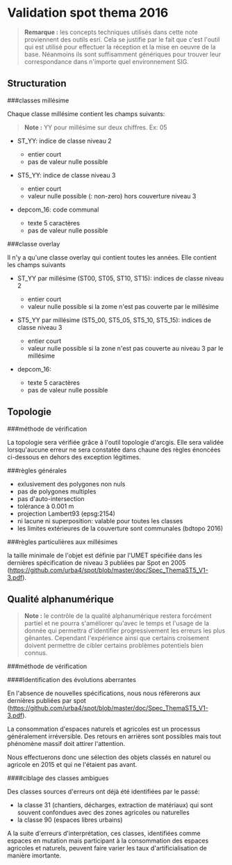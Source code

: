 Validation spot thema 2016
=
> **Remarque :** les concepts techniques utilisés dans cette note proviennent des outils esri. Cela se justifie par le fait que c'est l'outil qui est utilisé pour effectuer la réception et la mise en oeuvre de la base. Néanmoins ils sont suffisamment génériques pour trouver leur correspondance dans n'importe quel environnement SIG.

Structuration
-
###classes millésime

Chaque classe millésime contient les champs suivants:

> **Note :** YY pour millésime sur deux chiffres. Ex: 05

- ST_YY: indice de classe niveau 2
  - entier court
  - pas de valeur nulle possible
  
- ST5_YY: indice de classe niveau 3
  - entier court
  - valeur nulle possible (<Null>: non-zero) hors couverture niveau 3
  
- depcom_16: code communal
  - texte 5 caractères
  - pas de valeur nulle possible

###classe overlay

Il n'y a qu'une classe overlay qui contient toutes les années. Elle contient les champs suivants

- ST_YY par millésime (ST00, ST05, ST10, ST15): indices de classe niveau 2
  - entier court
  - valeur nulle possible si la zome n'est pas couverte par le millésime
  
- ST5_YY par millésime (ST5_00, ST5_05, ST5_10, ST5_15): indices de classe niveau 3
  - entier court 
  - valeur nulle possible si la zone n'est pas couverte au niveau 3 par le millésime
  
- depcom_16:
  - texte 5 caractères
  - pas de valeur nulle possible

Topologie
-
###méthode de vérification

La topologie sera vérifiée grâce à l'outil topologie d'arcgis. Elle sera validée lorsqu'aucune erreur ne sera constatée dans chaune des règles énoncées ci-dessous en dehors des exception légitimes.

###règles générales

- exlusivement des polygones non nuls
- pas de polygones multiples
- pas d'auto-intersection
- tolérance à 0.001 m
- projection Lambert93 (epsg:2154)
- ni lacune ni superposition: valable pour toutes les classes
- les limites extérieures de la couverture sont communales (bdtopo 2016)

###règles particulières aux millésimes

la taille minimale de l'objet est définie par l'UMET spécifiée dans les dernières spécification de niveau 3 publiées par Spot en 2005 (https://github.com/urba4/spot/blob/master/doc/Spec_ThemaST5_V1-3.pdf).

Qualité alphanumérique
-
> **Note :** le contrôle de la qualité alphanumérique restera forcément partiel et ne pourra s'améliorer qu'avec le temps et l'usage de la donnée qui permettra d'identifier progressivement les erreurs les plus gênantes. Cependant l'expérience ainsi que certains croisement doivent permettre de cibler certains problèmes potentiels bien connus.

###méthode de vérification

####Identification des évolutions aberrantes

En l'absence de nouvelles spécifications, nous nous réfèrerons aux dernières publiées par spot (https://github.com/urba4/spot/blob/master/doc/Spec_ThemaST5_V1-3.pdf).

La consommation d'espaces naturels et agricoles est un processus généralement irréversible. Des retours en arrières sont possibles mais tout phénomène massif doit attirer l'attention.

Nous effectuerons donc une sélection des objets classés en naturel ou agricole en 2015 et qui ne l'étaient pas avant. 

####ciblage des classes ambigues

Des classes sources d'erreurs ont déjà été identifiées par le passé:

- la classe 31 (chantiers, décharges, extraction de matériaux) qui sont souvent confondues avec des zones agricoles ou naturelles
- la classe 90 (espaces libres urbains)
 
A la suite d'erreurs d'interprétation, ces classes, identifiées comme espaces en mutation mais participant à la consommation des espaces agricoles et naturels, peuvent faire varier les taux d'artificialisation de manière imortante. 
